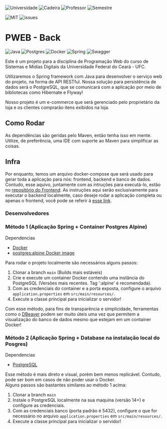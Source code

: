 ![Universidade](https://badgen.net/badge/Univesidade/Universidade%20Federal%20do%20Ceará/blue)
![Cadeira](https://badgen.net/badge/Cadeira/Programação%20Web/red)
![Professor](https://badgen.net/badge/Professor/Leonardo/red)
![Semestre](https://badgen.net/badge/Semestre/6/red)

![MIT](https://img.shields.io/github/license/PWEB-ECOMMERCE/Front.svg)
![issues](https://img.shields.io/github/issues/PWEB-ECOMMERCE/Front.svg)
# PWEB - Back
![Java](https://img.shields.io/badge/java-%23ED8B00.svg?style=for-the-badge&logo=openjdk&logoColor=white)
![Postgres](https://img.shields.io/badge/postgres-%23316192.svg?style=for-the-badge&logo=postgresql&logoColor=white)
![Docker](https://img.shields.io/badge/docker-%230db7ed.svg?style=for-the-badge&logo=docker&logoColor=white)
![Spring](https://img.shields.io/badge/spring-%236DB33F.svg?style=for-the-badge&logo=spring&logoColor=white)
![Swagger](https://img.shields.io/badge/-Swagger-%23Clojure?style=for-the-badge&logo=swagger&logoColor=white)

Este é um projeto para a disciplina de Programação Web do curso de Sistemas e Mídias Digitais da Universidade Federal do
Ceará - UFC.

Utilizaremos o Spring framework com Java para desenvolver o serviço web do projeto, na forma de API RESTful. Nossa solução
para persistência de dados será o PostgreSQL, que se comunicará com a aplicação por meio de bibliotecas como Hibernate e Flyway!

Nosso projeto é um e-commerce que será gerenciado pelo proprietário da loja e os clientes comprarão itens exibidos na
loja.<br>
## Como Rodar

As dependências são geridas pelo Maven, então tenha isso em mente. Utilize, de preferência, uma IDE com suporte ao Maven para simplificar as coisas.

## Infra

Por enquanto, temos um arquivo docker-compose que será usado para gerar toda a aplicação para nós: frontend, backend e
banco de dados. Contudo, esse aquivo, juntamente com as intruções para executá-lo, estão no [repositório do Frontend](https://github.com/PWEB-ECOMMERCE/Front/tree/develop).
As instruções aqui serão exclusivamente para executar o backend localmente, caso deseje rodar a aplicação completa ou apenas o frontend, você pode se referir à [esse link](https://github.com/PWEB-ECOMMERCE/Front/blob/develop/README.md).

### Desenvolvedores

### Método 1 (Aplicação Spring + Container Postgres Alpine)


Dependencias
- [Docker](https://www.docker.com/)
- [postgres:alpine Docker image](https://hub.docker.com/_/postgres)


Para rodar o projeto localmente são necessários alguns passos:<br>
  1. Clonar a branch `main` (Builds mais estáveis)
  2. Crie e execute um container Docker contendo uma instância do PostgreSQL (Versões mais recentes. Tag ':alpine' é recomendada). 
  3. Com as credenciais do container e a porta exposta, configure o arquivo `application.properties` em `src/main/resources/`.
  4. Execute a classe principal para inicializar o servidor!


Com esse método, para fins de transparência e simplicidade, ferramentas como o [DBeaver](https://dbeaver.io/download/) podem ser muito úteis uma vez
que permitem a visualização do banco de dados mesmo que estejam em um container Docker!
  

### Método 2 (Aplicação Spring + Database na instalação local do Posgres)


Dependencias
- [PostgreSQL](https://www.postgresql.org/download/)


Esse método é mais direto e visual, porém bem menos replicável. Contudo, pode ser bom em casos de não poder usar o Docker.<br>
Alguns passos são bastantes similares ao método 1 acima:
  1. Clonar a branch `main`
  2. Instale o PostgreSQL localmente na sua maquina (versão 14+) e configure as credenciais. 
  3. Com as credenciais banco (porta padrão é 5432), configure o que for necessário no arquivo `application.properties` em `src/main/resources/`.
  4. Execute a classe principal para inicializar o servidor!
